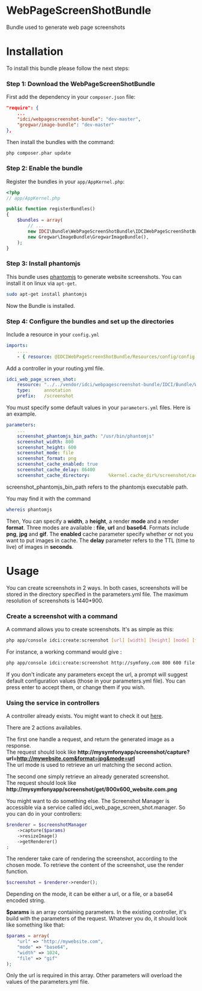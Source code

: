 WebPageScreenShotBundle
=======================

Bundle used to generate web page screenshots

Installation
============

To install this bundle please follow the next steps:

### Step 1: Download the WebPageScreenShotBundle

First add the dependency in your `composer.json` file:

```json
"require": {
    ...
    "idci/webpagescreenshot-bundle": "dev-master",
    "gregwar/image-bundle": "dev-master"
},
```

Then install the bundles with the command:

```sh
php composer.phar update
```

### Step 2: Enable the bundle

Register the bundles in your `app/AppKernel.php`:

```php
<?php
// app/AppKernel.php

public function registerBundles()
{
    $bundles = array(
        // ...
        new IDCI\Bundle\WebPageScreenShotBundle\IDCIWebPageScreenShotBundle(),
        new Gregwar\ImageBundle\GregwarImageBundle(),
    );
}
```

### Step 3: Install phantomjs

This bundle uses [phantomjs](http://phantomjs.org/ "phantomjs") to generate website screenshots. You can install it on linux via `apt-get`.

```sh
sudo apt-get install phantomjs
```

Now the Bundle is installed.

### Step 4: Configure the bundles and set up the directories

Include a resource in your `config.yml`

```yml
imports:
    ....
    - { resource: @IDCIWebPageScreenShotBundle/Resources/config/config.yml }
```

Add a controller in your routing.yml file.
```yml
idci_web_page_screen_shot:
    resource: "../../vendor/idci/webpagescreenshot-bundle/IDCI/Bundle/WebPageScreenShotBundle/Controller"
    type:     annotation
    prefix:   /screenshot
```

You must specify some default values in your `parameters.yml` files. Here is an example.

```yml
parameters:
    ...
    screenshot_phantomjs_bin_path: "/usr/bin/phantomjs"
    screenshot_width: 800
    screenshot_height: 600
    screenshot_mode: file
    screenshot_format: png
    screenshot_cache_enabled: true
    screenshot_cache_delay: 86400
    screenshot_cache_directory:       %kernel.cache_dir%/screenshot/cache/
```

screenshot_phantomjs_bin_path refers to the phantomjs executable path.

You may find it with the command

```sh
whereis phantomjs
```

Then, You can specify a **width**, a **height**, a render **mode** and a render **format**. Three modes are available : **file**, **url** and **base64**. Formats include **png**, **jpg** and **gif**.
The **enabled** cache parameter specify whether or not you want to put images in cache. The **delay** parameter refers to the TTL (time to live) of images in **seconds**.

Usage
=====

You can create screenshots in 2 ways. In both cases, screenshots will be stored in the directory specified in the parameters.yml file. The maximum resolution of screenshots is 1440*900.

### Create a screenshot with a command

A command allows you to create screenshots. It's as simple as this: 
```sh
php app/console idci:create:screenshot [url] [width] [height] [mode] [format]
```

For instance, a working command would give :
```sh
php app/console idci:create:screenshot http://symfony.com 800 600 file jpg
```

If you don't indicate any parameters except the url, a prompt will suggest default configuration values (those in your parameters.yml file). You can press enter to accept them, or change them if you wish.

### Using the service in controllers

A controller already exists. You might want to check it out [here](https://github.com/IDCI-Consulting/WebPageScreenShotBundle/blob/master/Controller/ApiController.php "api-controller").

There are 2 actions availables.

The first one handle a request, and return the generated image as a response.  
The request should look like **http://mysymfonyapp/screenshot/capture?url=http://mywebsite.com&format=jpg&mode=url**  
The url mode is used to retrieve an url matching the second action.    

The second one simply retrieve an already generated screenshot.  
The request should look like **http://mysymfonyapp/screenshot/get/800x600_website.com.png**    

You might want to do something else. The Screenshot Manager is accessible via a service called idci_web_page_screen_shot.manager. So you can do in your controllers:

```php
$renderer = $screenshotManager
    ->capture($params)
    ->resizeImage()
    ->getRenderer()
;
```
The renderer take care of rendering the screenshot, according to the chosen mode. To retrieve the content of the screenshot, use the render function.
```php
$screenshot = $renderer->render();
```
Depending on the mode, it can be either a url, or a file, or a base64 encoded string.

**$params** is an array containing parameters. In the existing controller, it's build with the parameters of the request.
Whatever you do, it should look like something like that:

```php
$params = array(
    "url" => "http://mywebsite.com",
    "mode" => "base64",
    "width" => 1024,
    "file" => "gif"
);
```

Only the url is required in this array. Other parameters will overload the values of the parameters.yml file.